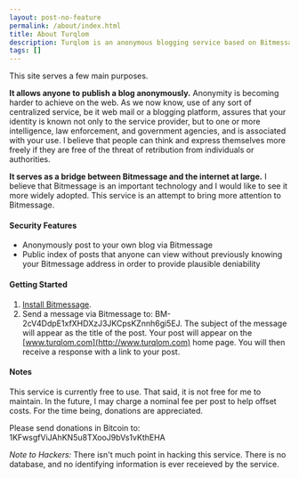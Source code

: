 ```yaml
---
layout: post-no-feature
permalink: /about/index.html
title: About Turqlom
description: Turqlom is an anonymous blogging service based on Bitmessage and Jekyll.
tags: []
---
```


This site serves a few main purposes.

__It allows anyone to publish a blog anonymously.__  Anonymity is becoming harder to achieve on the web.  As we now know, use of any sort of centralized service, be it web mail or a blogging platform, assures that your identity is known not only to the service provider, but to one or more intelligence, law enforcement, and government agencies, and is associated with your use.
I believe that people can think and express themselves more freely if they are free of the threat of retribution from individuals or authorities.

__It serves as a bridge between Bitmessage and the internet at large.__  I believe that Bitmessage is an important technology and I would like to see it more widely adopted.  This service is an attempt to bring more attention to Bitmessage.

#### Security Features
* Anonymously post to your own blog via Bitmessage
* Public index of posts that anyone can view without previously knowing your Bitmessage address in order to provide plausible deniability

#### Getting Started

1.  [Install Bitmessage](https://bitmessage.org/wiki/Main_Page).
2.  Send a message via Bitmessage to: 
    BM-2cV4DdpE1xfXHDXzJ3JKCpsKZnnh6gi5EJ.  The subject of the message will appear as the title of the post.  Your post will appear on the [www.turqlom.com](http://www.turqlom.com) home page.  You will then receive a response with a link to your post.

#### Notes
This service is currently free to use.  That said, it is not free for me to maintain.  In the future, I may charge a nominal fee per post to help offset costs.  For the time being, donations are appreciated.  

Please send donations in Bitcoin to: 1KFwsgfViJAhKN5u8TXooJ9bVs1vKthEHA

_Note to Hackers:_ There isn't much point in hacking this service.  There is no database, and no identifying information is ever receieved by the service.


